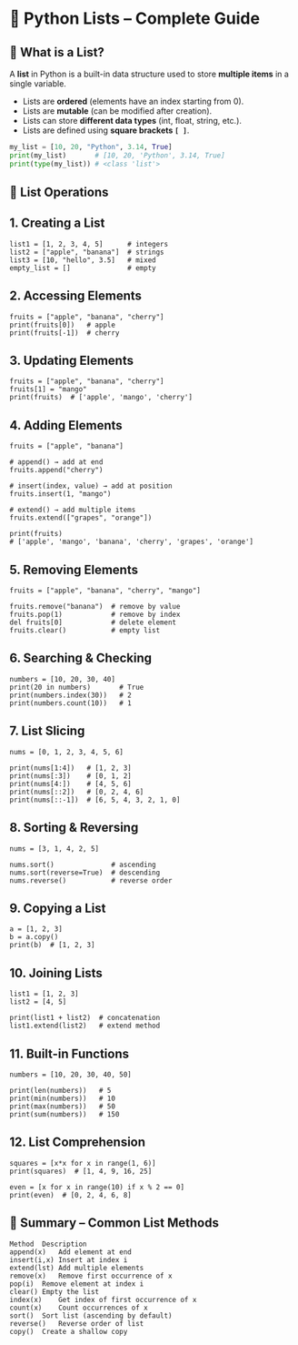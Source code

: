 # 📘 Python Lists – Complete Guide  

## 🔹 What is a List?  
A **list** in Python is a built-in data structure used to store **multiple items** in a single variable.  

- Lists are **ordered** (elements have an index starting from 0).  
- Lists are **mutable** (can be modified after creation).  
- Lists can store **different data types** (int, float, string, etc.).  
- Lists are defined using **square brackets `[ ]`**.  

```python
my_list = [10, 20, "Python", 3.14, True]
print(my_list)       # [10, 20, 'Python', 3.14, True]
print(type(my_list)) # <class 'list'>
```

## 🔹 List Operations

## 1. Creating a List
```
list1 = [1, 2, 3, 4, 5]      # integers
list2 = ["apple", "banana"]  # strings
list3 = [10, "hello", 3.5]   # mixed
empty_list = []              # empty
```

## 2. Accessing Elements
```
fruits = ["apple", "banana", "cherry"]
print(fruits[0])   # apple
print(fruits[-1])  # cherry
```

## 3. Updating Elements
```
fruits = ["apple", "banana", "cherry"]
fruits[1] = "mango"
print(fruits)  # ['apple', 'mango', 'cherry']
```

## 4. Adding Elements
```
fruits = ["apple", "banana"]

# append() → add at end
fruits.append("cherry")

# insert(index, value) → add at position
fruits.insert(1, "mango")

# extend() → add multiple items
fruits.extend(["grapes", "orange"])

print(fruits)  
# ['apple', 'mango', 'banana', 'cherry', 'grapes', 'orange']
```

## 5. Removing Elements
```
fruits = ["apple", "banana", "cherry", "mango"]

fruits.remove("banana")  # remove by value
fruits.pop(1)            # remove by index
del fruits[0]            # delete element
fruits.clear()           # empty list
```

## 6. Searching & Checking
```
numbers = [10, 20, 30, 40]
print(20 in numbers)       # True
print(numbers.index(30))   # 2
print(numbers.count(10))   # 1
```
## 7. List Slicing
```
nums = [0, 1, 2, 3, 4, 5, 6]

print(nums[1:4])   # [1, 2, 3]
print(nums[:3])    # [0, 1, 2]
print(nums[4:])    # [4, 5, 6]
print(nums[::2])   # [0, 2, 4, 6]
print(nums[::-1])  # [6, 5, 4, 3, 2, 1, 0]
```
## 8. Sorting & Reversing
```
nums = [3, 1, 4, 2, 5]

nums.sort()              # ascending
nums.sort(reverse=True)  # descending
nums.reverse()           # reverse order
```
## 9. Copying a List
```
a = [1, 2, 3]
b = a.copy()
print(b)  # [1, 2, 3]
```
## 10. Joining Lists
```
list1 = [1, 2, 3]
list2 = [4, 5]

print(list1 + list2)  # concatenation
list1.extend(list2)   # extend method
```
## 11. Built-in Functions

```
numbers = [10, 20, 30, 40, 50]

print(len(numbers))   # 5
print(min(numbers))   # 10
print(max(numbers))   # 50
print(sum(numbers))   # 150
```

## 12. List Comprehension
```
squares = [x*x for x in range(1, 6)]
print(squares)  # [1, 4, 9, 16, 25]

even = [x for x in range(10) if x % 2 == 0]
print(even)  # [0, 2, 4, 6, 8]
```

## 📌 Summary – Common List Methods

```
Method	Description
append(x)	Add element at end
insert(i,x)	Insert at index i
extend(lst)	Add multiple elements
remove(x)	Remove first occurrence of x
pop(i)	Remove element at index i
clear()	Empty the list
index(x)	Get index of first occurrence of x
count(x)	Count occurrences of x
sort()	Sort list (ascending by default)
reverse()	Reverse order of list
copy()	Create a shallow copy
```